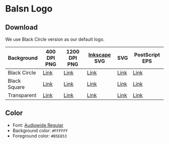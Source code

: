 # Balsn Logo

## Download

We use Black Circle version as our default logo.

| Background   | 400 DPI PNG | 1200 DPI PNG | [Inkscape][inkscape] SVG | SVG       | PostScript EPS |
| ------------ | ----------- | ------------ | ------------------------ | --------- | -------------- |
| Black Circle | [Link][1]   | [Link][2]    | [Link][3]                | [Link][4] | [Link][5]      |
| Black Square | [Link][6]   | [Link][7]    | [Link][8]                | [Link][9] | [Link][10]      |
| Transparent  | [Link][11]   | [Link][12]    | [Link][13]                | [Link][14] | [Link][15]      |


## Color

- Font: [Audiowide Regular](Audiowide-Regular.ttf)
- Background color: `#FFFFFF`
- Foreground color: `#B5E853`

[inkscape]: https://inkscape.org/

[1]: circle.400dpi.png
[2]: circle.1200dpi.png
[3]: circle.inkscape.svg
[4]: circle.plain.svg
[5]: circle.inkscape.eps

[6]: square.400dpi.png
[7]: square.1200dpi.png
[8]: sqaure.inkscape.svg
[9]: sqaure.plain.svg
[10]: sqaure.inkscape.eps

[11]: transparent.400dpi.png
[12]: transparent.1200dpi.png
[13]: transparent.inkscape.svg
[14]: transparent.plain.svg
[15]: transparent.inkscape.eps
